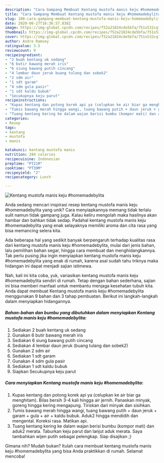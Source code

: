 ```yaml
---
description: "Cara Gampang Membuat Kentang mustofa manis keju #homemadebylita yang Bikin Ngiler"
title: "Cara Gampang Membuat Kentang mustofa manis keju #homemadebylita yang Bikin Ngiler"
slug: 108-cara-gampang-membuat-kentang-mustofa-manis-keju-homemadebylita-yang-bikin-ngiler
date: 2020-06-27T16:36:57.838Z
image: https://img-global.cpcdn.com/recipes/f52a21824cde5bfa/751x532cq70/kentang-mustofa-manis-keju-homemadebylita-foto-resep-utama.jpg
thumbnail: https://img-global.cpcdn.com/recipes/f52a21824cde5bfa/751x532cq70/kentang-mustofa-manis-keju-homemadebylita-foto-resep-utama.jpg
cover: https://img-global.cpcdn.com/recipes/f52a21824cde5bfa/751x532cq70/kentang-mustofa-manis-keju-homemadebylita-foto-resep-utama.jpg
author: Andre Ramsey
ratingvalue: 3.5
reviewcount: 9
recipeingredient:
- "2 buah kentang uk sedang"
- "6 butir bawang merah iris"
- "6 siung bawang putih cincang"
- "4 lembar daun jeruk buang tulang dan sobek2"
- "2 sdm air"
- "1 sdt garam"
- "4 sdm gula pasir"
- "1 sdt kaldu bubuk"
- "Secukupnya keju parut"
recipeinstructions:
- "Kupas kentang dan potong korek api ya (celupkan ke air biar ga menghitam). Bilas bersih 3-4 kali hingga air jernih. Panaskan minyak, goreng hingga kering mengapung. Tiriskan dari minyak dan sisihkan."
- "Tumis bawang merah hingga wangi, tuang bawang putih + daun jeruk + garam + gula + air + kaldu bubuk. Aduk2 hingga mendidih dan mengental. Koreksi rasa. Matikan api."
- "Tuang kentang kering ke dalam wajan berisi bumbu (kompor mati) dan aduk2 merata. Taburkan keju parut dan lanjut aduk merata. Saya tambahkan wijen putih sebagai pelengkap. Siap disajikan ;)"
categories:
- Resep
tags:
- kentang
- mustofa
- manis

katakunci: kentang mustofa manis 
nutrition: 284 calories
recipecuisine: Indonesian
preptime: "PT21M"
cooktime: "PT39M"
recipeyield: "2"
recipecategory: Lunch

---
```



![Kentang mustofa manis keju #homemadebylita](https://img-global.cpcdn.com/recipes/f52a21824cde5bfa/751x532cq70/kentang-mustofa-manis-keju-homemadebylita-foto-resep-utama.jpg)

Anda sedang mencari inspirasi resep kentang mustofa manis keju #homemadebylita yang unik? Cara menyiapkannya memang tidak terlalu sulit namun tidak gampang juga. Kalau keliru mengolah maka hasilnya akan hambar dan bahkan tidak sedap. Padahal kentang mustofa manis keju #homemadebylita yang enak selayaknya memiliki aroma dan cita rasa yang bisa memancing selera kita.

Ada beberapa hal yang sedikit banyak berpengaruh terhadap kualitas rasa dari kentang mustofa manis keju #homemadebylita, mulai dari jenis bahan, lalu pemilihan bahan segar, hingga cara membuat dan menghidangkannya. Tak perlu pusing jika ingin menyiapkan kentang mustofa manis keju #homemadebylita yang enak di rumah, karena asal sudah tahu triknya maka hidangan ini dapat menjadi sajian istimewa.




Nah, kali ini kita coba, yuk, variasikan kentang mustofa manis keju #homemadebylita sendiri di rumah. Tetap dengan bahan sederhana, sajian ini bisa memberi manfaat untuk membantu menjaga kesehatan tubuh kita. Anda dapat membuat Kentang mustofa manis keju #homemadebylita menggunakan 9 bahan dan 3 tahap pembuatan. Berikut ini langkah-langkah dalam menyiapkan hidangannya.

<!--inarticleads1-->

##### Bahan-bahan dan bumbu yang dibutuhkan dalam menyiapkan Kentang mustofa manis keju #homemadebylita:

1. Sediakan 2 buah kentang uk sedang
1. Gunakan 6 butir bawang merah iris
1. Sediakan 6 siung bawang putih cincang
1. Sediakan 4 lembar daun jeruk (buang tulang dan sobek2)
1. Gunakan 2 sdm air
1. Sediakan 1 sdt garam
1. Gunakan 4 sdm gula pasir
1. Sediakan 1 sdt kaldu bubuk
1. Siapkan Secukupnya keju parut




<!--inarticleads2-->

##### Cara menyiapkan Kentang mustofa manis keju #homemadebylita:

1. Kupas kentang dan potong korek api ya (celupkan ke air biar ga menghitam). Bilas bersih 3-4 kali hingga air jernih. Panaskan minyak, goreng hingga kering mengapung. Tiriskan dari minyak dan sisihkan.
1. Tumis bawang merah hingga wangi, tuang bawang putih + daun jeruk + garam + gula + air + kaldu bubuk. Aduk2 hingga mendidih dan mengental. Koreksi rasa. Matikan api.
1. Tuang kentang kering ke dalam wajan berisi bumbu (kompor mati) dan aduk2 merata. Taburkan keju parut dan lanjut aduk merata. Saya tambahkan wijen putih sebagai pelengkap. Siap disajikan ;)




Gimana nih? Mudah bukan? Itulah cara membuat kentang mustofa manis keju #homemadebylita yang bisa Anda praktikkan di rumah. Selamat mencoba!
